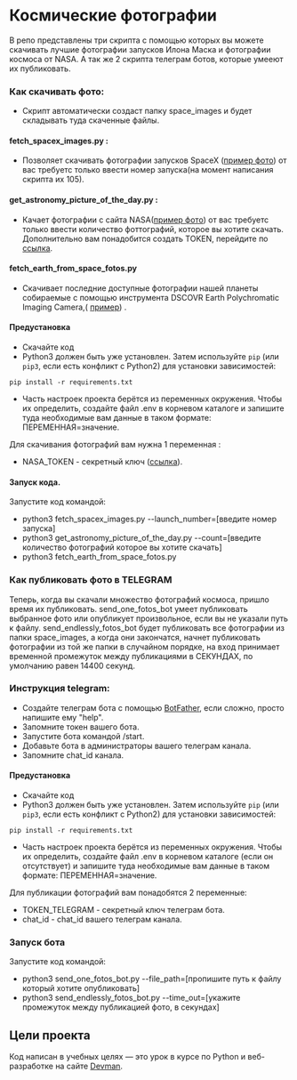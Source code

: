# Космические фотографии

В репо представлены три скрипта с помощью которых вы можете скачивать лучшие фотографии запусков Илона Маска и
фотографии космоса от NASA.
А так же 2 скрипта телеграм ботов, которые умееют их публиковать.

### Как скачивать фото:

- Скрипт автоматически создаст папку
  space_images и будет складывать туда скаченные файлы.

#### fetch_spacex_images.py :

- Позволяет скачивать фотографии запусков SpaceX
  ([пример фото](https://live.staticflickr.com/65535/50291453997_aa715950e7_o.jpg))
  от вас требуетс только ввести номер запуска(на момент написания скрипта их 105).

#### get_astronomy_picture_of_the_day.py :

- Качает фотографии с сайта NASA([пример фото](https://apod.nasa.gov/apod/astropix.html))
  от вас требуетс только ввести количество фоттографий, которое вы хотите скачать.
  Дополнительно вам понадобится создать TOKEN, перейдите по [ссылка](https://api.nasa.gov/#apod).

#### fetch_earth_from_space_fotos.py

- Скачивает последние доступные фотографии нашей планеты собираемые с помощью
  инструмента DSCOVR Earth Polychromatic
  Imaging
  Camera,( [пример](https://api.nasa.gov/EPIC/archive/natural/2019/05/30/png/epic_1b_20190530011359.png?api_key=DEMO_KEY))
  .

#### Предустановка

- Скачайте код
- Python3 должен быть уже установлен.
  Затем используйте `pip` (или `pip3`, если есть конфликт с Python2) для установки зависимостей:

```
pip install -r requirements.txt
```

- Часть настроек проекта берётся из переменных окружения.
  Чтобы их определить, создайте файл .env в корневом каталоге и запишите туда необходимые
  вам данные в таком формате: ПЕРЕМЕННАЯ=значение.

Для скачивания фотографий вам нужна 1 переменная :

- NASA_TOKEN - секретный ключ ([ссылка](https://api.nasa.gov/#apod)).

#### Запуск кода.

Запустите код командой:

- python3 fetch_spacex_images.py --launch_number=[введите номер запуска]
- python3 get_astronomy_picture_of_the_day.py --count=[введите количество фотографий которое вы хотите скачать]
- python3 fetch_earth_from_space_fotos.py

### Как публиковать фото в TELEGRAM

Теперь, когда вы скачали множество фотографий космоса,
пришло время их публиковать. send_one_fotos_bot умеет публиковать выбранное фото или опубликует произвольное, если вы не
указали путь к файлу. send_endlessly_fotos_bot будет публиковать все фотографии из папки space_images, а когда они
закончатся, начнет публиковать фотографии из той же папки в случайном порядке, на вход принимает временной промежуток
между публикациями в СЕКУНДАХ, по умолчанию равен 14400 секунд.

### Инструкция telegram:

- Создайте телеграм бота с помощью [BotFather](https://telegram.me/BotFather), если сложно, просто напишите ему "help".
- Запомните токен вашего бота.
- Запустите бота командой /start.
- Добавьте бота в администраторы вашего телеграм канала.
- Запомните chat_id канала.

#### Предустановка

- Скачайте код
- Python3 должен быть уже установлен.
  Затем используйте `pip` (или `pip3`, если есть конфликт с Python2) для установки зависимостей:

```
pip install -r requirements.txt
```

- Часть настроек проекта берётся из переменных окружения.
  Чтобы их определить, создайте файл .env в корневом каталоге (если он отсутствует) и запишите туда необходимые
  вам данные в таком формате: ПЕРЕМЕННАЯ=значение.

Для публикации фотографий вам понадобятся 2 переменные:

- TOKEN_TELEGRAM - секретный ключ телеграм бота.
- chat_id - chat_id вашего телеграм канала.

### Запуск бота

Запустите код командой:

- python3 send_one_fotos_bot.py --file_path=[пропишите путь к файлу который хотите опубликовать]
- python3 send_endlessly_fotos_bot.py --time_out=[укажите промежуток между публикацией фото, в секундах]

## Цели проекта

Код написан в учебных целях — это урок в курсе по Python и веб-разработке на сайте [Devman](https://dvmn.org).
